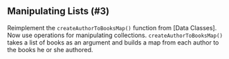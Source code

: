 ## Manipulating Lists (#3)

Reimplement the `createAuthorToBooksMap()` function from [Data Classes].
Now use operations for manipulating collections. 
`createAuthorToBooksMap()` takes a list of books as an argument and 
builds a map from each author to the books he or she authored.